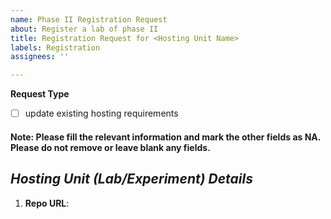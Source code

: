 ```yaml
---
name: Phase II Registration Request
about: Register a lab of phase II
title: Registration Request for <Hosting Unit Name>
labels: Registration
assignees: ''

---
```


**Request Type**
  - [ ] update existing hosting requirements

#### Note: Please fill the relevant information and mark the other fields as NA. Please do not remove or leave blank any fields.
## *Hosting Unit (Lab/Experiment) Details*
1. **Repo URL**: <!--URL of a public Repo-->
